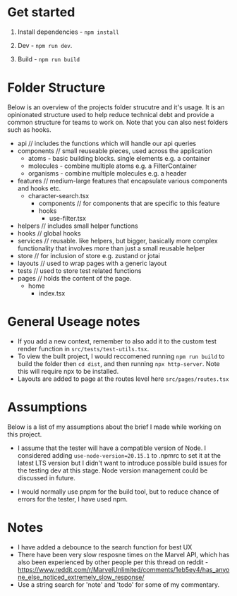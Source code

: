 # Get started

1. Install dependencies - `npm install`

2. Dev - `npm run dev`.

3. Build - `npm run build`

# Folder Structure

Below is an overview of the projects folder strucutre and it's usage. It is an opinionated structure used to help reduce technical debt and provide a common structure for teams to work on. Note that you can also nest folders such as hooks.

- api // includes the functions which will handle our api queries
- components // small reuseable pieces, used across the application
  - atoms - basic building blocks. single elements e.g. a container
  - molecules - combine multiple atoms e.g. a FilterContainer
  - organisms - combine multiple molecules e.g. a header
- features // medium-large features that encapsulate various components and hooks etc.
  - character-search.tsx
    - components // for components that are specific to this feature
    - hooks
      - use-filter.tsx
- helpers // includes small helper functions
- hooks // global hooks
- services // reusable. like helpers, but bigger, basically more complex functionality that involves more than just a small reusable helper
- store // for inclusion of store e.g. zustand or jotai
- layouts // used to wrap pages with a generic layout
- tests // used to store test related functions
- pages // holds the content of the page.
  - home
    - index.tsx

# General Useage notes

- If you add a new context, remember to also add it to the custom test render function in `src/tests/test-utils.tsx`.
- To view the built project, I would reccomened running `npm run build` to build the folder then `cd dist`, and then running `npx http-server`. Note this will require npx to be installed.
- Layouts are added to page at the routes level here `src/pages/routes.tsx`

# Assumptions

Below is a list of my assumptions about the brief I made while working on this project.

- I assume that the tester will have a compatible version of Node. I considered adding `use-node-version=20.15.1` to .npmrc to set it at the latest LTS version but I didn't want to introduce possible build issues for the testing dev at this stage. Node version management could be discussed in future.

- I would normally use pnpm for the build tool, but to reduce chance of errors for the tester, I have used npm.

# Notes

- I have added a debounce to the search function for best UX
- There have been very slow resposne times on the Marvel API, which has also been experienced by other people per this thread on reddit - https://www.reddit.com/r/MarvelUnlimited/comments/1eb5ey4/has_anyone_else_noticed_extremely_slow_response/
- Use a string search for 'note' and 'todo' for some of my commentary.
